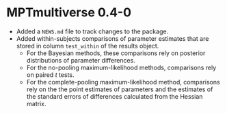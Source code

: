 
# MPTmultiverse 0.4-0

- Added a `NEWS.md` file to track changes to the package.
- Added within-subjects comparisons of parameter estimates that are stored in column
    `test_within` of the results object.
    - For the Bayesian methods, these comparisons rely on posterior distributions
        of parameter differences.
    - For the no-pooling maximum-likelihood methods, comparisons rely on paired *t* tests.
    - For the complete-pooling maximum-likelihood method, comparisons rely on the the point estimates
       of parameters and the estimates of the standard errors of differences calculated
       from the Hessian matrix.
